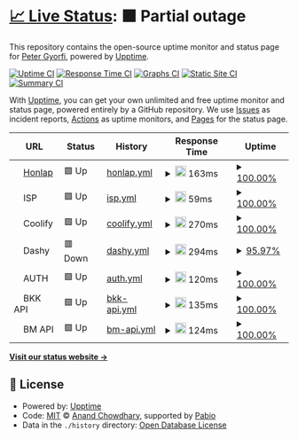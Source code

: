# [📈 Live Status](https://status.apgyorfi.dev): <!--live status--> **🟧 Partial outage**

This repository contains the open-source uptime monitor and status page for [Peter Gyorfi](https://apgyorfi.dev), powered by [Upptime](https://github.com/upptime/upptime).

[![Uptime CI](https://github.com/apgyorfi/services-monitor/workflows/Uptime%20CI/badge.svg)](https://github.com/apgyorfi/services-monitor/actions?query=workflow%3A%22Uptime+CI%22)
[![Response Time CI](https://github.com/apgyorfi/services-monitor/workflows/Response%20Time%20CI/badge.svg)](https://github.com/apgyorfi/services-monitor/actions?query=workflow%3A%22Response+Time+CI%22)
[![Graphs CI](https://github.com/apgyorfi/services-monitor/workflows/Graphs%20CI/badge.svg)](https://github.com/apgyorfi/services-monitor/actions?query=workflow%3A%22Graphs+CI%22)
[![Static Site CI](https://github.com/apgyorfi/services-monitor/workflows/Static%20Site%20CI/badge.svg)](https://github.com/apgyorfi/services-monitor/actions?query=workflow%3A%22Static+Site+CI%22)
[![Summary CI](https://github.com/apgyorfi/services-monitor/workflows/Summary%20CI/badge.svg)](https://github.com/apgyorfi/services-monitor/actions?query=workflow%3A%22Summary+CI%22)

With [Upptime](https://upptime.js.org), you can get your own unlimited and free uptime monitor and status page, powered entirely by a GitHub repository. We use [Issues](https://github.com/apgyorfi/services-monitor/issues) as incident reports, [Actions](https://github.com/apgyorfi/services-monitor/actions) as uptime monitors, and [Pages](https://status.apgyorfi.dev) for the status page.

<!--start: status pages-->
<!-- This summary is generated by Upptime (https://github.com/upptime/upptime) -->
<!-- Do not edit this manually, your changes will be overwritten -->
<!-- prettier-ignore -->
| URL | Status | History | Response Time | Uptime |
| --- | ------ | ------- | ------------- | ------ |
| <img alt="" src="https://icons.duckduckgo.com/ip3/apgyorfi.dev.ico" height="13"> [Honlap](https://apgyorfi.dev) | 🟩 Up | [honlap.yml](https://github.com/apgyorfi/services-monitor/commits/HEAD/history/honlap.yml) | <details><summary><img alt="Response time graph" src="./graphs/honlap/response-time-week.png" height="20"> 163ms</summary><br><a href="https://status.apgyorfi.dev/history/honlap"><img alt="Response time 163" src="https://img.shields.io/endpoint?url=https%3A%2F%2Fraw.githubusercontent.com%2Fapgyorfi%2Fservices-monitor%2FHEAD%2Fapi%2Fhonlap%2Fresponse-time.json"></a><br><a href="https://status.apgyorfi.dev/history/honlap"><img alt="24-hour response time 163" src="https://img.shields.io/endpoint?url=https%3A%2F%2Fraw.githubusercontent.com%2Fapgyorfi%2Fservices-monitor%2FHEAD%2Fapi%2Fhonlap%2Fresponse-time-day.json"></a><br><a href="https://status.apgyorfi.dev/history/honlap"><img alt="7-day response time 163" src="https://img.shields.io/endpoint?url=https%3A%2F%2Fraw.githubusercontent.com%2Fapgyorfi%2Fservices-monitor%2FHEAD%2Fapi%2Fhonlap%2Fresponse-time-week.json"></a><br><a href="https://status.apgyorfi.dev/history/honlap"><img alt="30-day response time 163" src="https://img.shields.io/endpoint?url=https%3A%2F%2Fraw.githubusercontent.com%2Fapgyorfi%2Fservices-monitor%2FHEAD%2Fapi%2Fhonlap%2Fresponse-time-month.json"></a><br><a href="https://status.apgyorfi.dev/history/honlap"><img alt="1-year response time 163" src="https://img.shields.io/endpoint?url=https%3A%2F%2Fraw.githubusercontent.com%2Fapgyorfi%2Fservices-monitor%2FHEAD%2Fapi%2Fhonlap%2Fresponse-time-year.json"></a></details> | <details><summary><a href="https://status.apgyorfi.dev/history/honlap">100.00%</a></summary><a href="https://status.apgyorfi.dev/history/honlap"><img alt="All-time uptime 100.00%" src="https://img.shields.io/endpoint?url=https%3A%2F%2Fraw.githubusercontent.com%2Fapgyorfi%2Fservices-monitor%2FHEAD%2Fapi%2Fhonlap%2Fuptime.json"></a><br><a href="https://status.apgyorfi.dev/history/honlap"><img alt="24-hour uptime 100.00%" src="https://img.shields.io/endpoint?url=https%3A%2F%2Fraw.githubusercontent.com%2Fapgyorfi%2Fservices-monitor%2FHEAD%2Fapi%2Fhonlap%2Fuptime-day.json"></a><br><a href="https://status.apgyorfi.dev/history/honlap"><img alt="7-day uptime 100.00%" src="https://img.shields.io/endpoint?url=https%3A%2F%2Fraw.githubusercontent.com%2Fapgyorfi%2Fservices-monitor%2FHEAD%2Fapi%2Fhonlap%2Fuptime-week.json"></a><br><a href="https://status.apgyorfi.dev/history/honlap"><img alt="30-day uptime 100.00%" src="https://img.shields.io/endpoint?url=https%3A%2F%2Fraw.githubusercontent.com%2Fapgyorfi%2Fservices-monitor%2FHEAD%2Fapi%2Fhonlap%2Fuptime-month.json"></a><br><a href="https://status.apgyorfi.dev/history/honlap"><img alt="1-year uptime 100.00%" src="https://img.shields.io/endpoint?url=https%3A%2F%2Fraw.githubusercontent.com%2Fapgyorfi%2Fservices-monitor%2FHEAD%2Fapi%2Fhonlap%2Fuptime-year.json"></a></details>
| <img alt="" src="https://icons.duckduckgo.com/ip3/null.ico" height="13"> ISP | 🟩 Up | [isp.yml](https://github.com/apgyorfi/services-monitor/commits/HEAD/history/isp.yml) | <details><summary><img alt="Response time graph" src="./graphs/isp/response-time-week.png" height="20"> 59ms</summary><br><a href="https://status.apgyorfi.dev/history/isp"><img alt="Response time 59" src="https://img.shields.io/endpoint?url=https%3A%2F%2Fraw.githubusercontent.com%2Fapgyorfi%2Fservices-monitor%2FHEAD%2Fapi%2Fisp%2Fresponse-time.json"></a><br><a href="https://status.apgyorfi.dev/history/isp"><img alt="24-hour response time 59" src="https://img.shields.io/endpoint?url=https%3A%2F%2Fraw.githubusercontent.com%2Fapgyorfi%2Fservices-monitor%2FHEAD%2Fapi%2Fisp%2Fresponse-time-day.json"></a><br><a href="https://status.apgyorfi.dev/history/isp"><img alt="7-day response time 59" src="https://img.shields.io/endpoint?url=https%3A%2F%2Fraw.githubusercontent.com%2Fapgyorfi%2Fservices-monitor%2FHEAD%2Fapi%2Fisp%2Fresponse-time-week.json"></a><br><a href="https://status.apgyorfi.dev/history/isp"><img alt="30-day response time 59" src="https://img.shields.io/endpoint?url=https%3A%2F%2Fraw.githubusercontent.com%2Fapgyorfi%2Fservices-monitor%2FHEAD%2Fapi%2Fisp%2Fresponse-time-month.json"></a><br><a href="https://status.apgyorfi.dev/history/isp"><img alt="1-year response time 59" src="https://img.shields.io/endpoint?url=https%3A%2F%2Fraw.githubusercontent.com%2Fapgyorfi%2Fservices-monitor%2FHEAD%2Fapi%2Fisp%2Fresponse-time-year.json"></a></details> | <details><summary><a href="https://status.apgyorfi.dev/history/isp">100.00%</a></summary><a href="https://status.apgyorfi.dev/history/isp"><img alt="All-time uptime 100.00%" src="https://img.shields.io/endpoint?url=https%3A%2F%2Fraw.githubusercontent.com%2Fapgyorfi%2Fservices-monitor%2FHEAD%2Fapi%2Fisp%2Fuptime.json"></a><br><a href="https://status.apgyorfi.dev/history/isp"><img alt="24-hour uptime 100.00%" src="https://img.shields.io/endpoint?url=https%3A%2F%2Fraw.githubusercontent.com%2Fapgyorfi%2Fservices-monitor%2FHEAD%2Fapi%2Fisp%2Fuptime-day.json"></a><br><a href="https://status.apgyorfi.dev/history/isp"><img alt="7-day uptime 100.00%" src="https://img.shields.io/endpoint?url=https%3A%2F%2Fraw.githubusercontent.com%2Fapgyorfi%2Fservices-monitor%2FHEAD%2Fapi%2Fisp%2Fuptime-week.json"></a><br><a href="https://status.apgyorfi.dev/history/isp"><img alt="30-day uptime 100.00%" src="https://img.shields.io/endpoint?url=https%3A%2F%2Fraw.githubusercontent.com%2Fapgyorfi%2Fservices-monitor%2FHEAD%2Fapi%2Fisp%2Fuptime-month.json"></a><br><a href="https://status.apgyorfi.dev/history/isp"><img alt="1-year uptime 100.00%" src="https://img.shields.io/endpoint?url=https%3A%2F%2Fraw.githubusercontent.com%2Fapgyorfi%2Fservices-monitor%2FHEAD%2Fapi%2Fisp%2Fuptime-year.json"></a></details>
| <img alt="" src="https://icons.duckduckgo.com/ip3/null.ico" height="13"> Coolify | 🟩 Up | [coolify.yml](https://github.com/apgyorfi/services-monitor/commits/HEAD/history/coolify.yml) | <details><summary><img alt="Response time graph" src="./graphs/coolify/response-time-week.png" height="20"> 270ms</summary><br><a href="https://status.apgyorfi.dev/history/coolify"><img alt="Response time 270" src="https://img.shields.io/endpoint?url=https%3A%2F%2Fraw.githubusercontent.com%2Fapgyorfi%2Fservices-monitor%2FHEAD%2Fapi%2Fcoolify%2Fresponse-time.json"></a><br><a href="https://status.apgyorfi.dev/history/coolify"><img alt="24-hour response time 270" src="https://img.shields.io/endpoint?url=https%3A%2F%2Fraw.githubusercontent.com%2Fapgyorfi%2Fservices-monitor%2FHEAD%2Fapi%2Fcoolify%2Fresponse-time-day.json"></a><br><a href="https://status.apgyorfi.dev/history/coolify"><img alt="7-day response time 270" src="https://img.shields.io/endpoint?url=https%3A%2F%2Fraw.githubusercontent.com%2Fapgyorfi%2Fservices-monitor%2FHEAD%2Fapi%2Fcoolify%2Fresponse-time-week.json"></a><br><a href="https://status.apgyorfi.dev/history/coolify"><img alt="30-day response time 270" src="https://img.shields.io/endpoint?url=https%3A%2F%2Fraw.githubusercontent.com%2Fapgyorfi%2Fservices-monitor%2FHEAD%2Fapi%2Fcoolify%2Fresponse-time-month.json"></a><br><a href="https://status.apgyorfi.dev/history/coolify"><img alt="1-year response time 270" src="https://img.shields.io/endpoint?url=https%3A%2F%2Fraw.githubusercontent.com%2Fapgyorfi%2Fservices-monitor%2FHEAD%2Fapi%2Fcoolify%2Fresponse-time-year.json"></a></details> | <details><summary><a href="https://status.apgyorfi.dev/history/coolify">100.00%</a></summary><a href="https://status.apgyorfi.dev/history/coolify"><img alt="All-time uptime 100.00%" src="https://img.shields.io/endpoint?url=https%3A%2F%2Fraw.githubusercontent.com%2Fapgyorfi%2Fservices-monitor%2FHEAD%2Fapi%2Fcoolify%2Fuptime.json"></a><br><a href="https://status.apgyorfi.dev/history/coolify"><img alt="24-hour uptime 100.00%" src="https://img.shields.io/endpoint?url=https%3A%2F%2Fraw.githubusercontent.com%2Fapgyorfi%2Fservices-monitor%2FHEAD%2Fapi%2Fcoolify%2Fuptime-day.json"></a><br><a href="https://status.apgyorfi.dev/history/coolify"><img alt="7-day uptime 100.00%" src="https://img.shields.io/endpoint?url=https%3A%2F%2Fraw.githubusercontent.com%2Fapgyorfi%2Fservices-monitor%2FHEAD%2Fapi%2Fcoolify%2Fuptime-week.json"></a><br><a href="https://status.apgyorfi.dev/history/coolify"><img alt="30-day uptime 100.00%" src="https://img.shields.io/endpoint?url=https%3A%2F%2Fraw.githubusercontent.com%2Fapgyorfi%2Fservices-monitor%2FHEAD%2Fapi%2Fcoolify%2Fuptime-month.json"></a><br><a href="https://status.apgyorfi.dev/history/coolify"><img alt="1-year uptime 100.00%" src="https://img.shields.io/endpoint?url=https%3A%2F%2Fraw.githubusercontent.com%2Fapgyorfi%2Fservices-monitor%2FHEAD%2Fapi%2Fcoolify%2Fuptime-year.json"></a></details>
| <img alt="" src="https://icons.duckduckgo.com/ip3/null.ico" height="13"> Dashy | 🟥 Down | [dashy.yml](https://github.com/apgyorfi/services-monitor/commits/HEAD/history/dashy.yml) | <details><summary><img alt="Response time graph" src="./graphs/dashy/response-time-week.png" height="20"> 294ms</summary><br><a href="https://status.apgyorfi.dev/history/dashy"><img alt="Response time 294" src="https://img.shields.io/endpoint?url=https%3A%2F%2Fraw.githubusercontent.com%2Fapgyorfi%2Fservices-monitor%2FHEAD%2Fapi%2Fdashy%2Fresponse-time.json"></a><br><a href="https://status.apgyorfi.dev/history/dashy"><img alt="24-hour response time 294" src="https://img.shields.io/endpoint?url=https%3A%2F%2Fraw.githubusercontent.com%2Fapgyorfi%2Fservices-monitor%2FHEAD%2Fapi%2Fdashy%2Fresponse-time-day.json"></a><br><a href="https://status.apgyorfi.dev/history/dashy"><img alt="7-day response time 294" src="https://img.shields.io/endpoint?url=https%3A%2F%2Fraw.githubusercontent.com%2Fapgyorfi%2Fservices-monitor%2FHEAD%2Fapi%2Fdashy%2Fresponse-time-week.json"></a><br><a href="https://status.apgyorfi.dev/history/dashy"><img alt="30-day response time 294" src="https://img.shields.io/endpoint?url=https%3A%2F%2Fraw.githubusercontent.com%2Fapgyorfi%2Fservices-monitor%2FHEAD%2Fapi%2Fdashy%2Fresponse-time-month.json"></a><br><a href="https://status.apgyorfi.dev/history/dashy"><img alt="1-year response time 294" src="https://img.shields.io/endpoint?url=https%3A%2F%2Fraw.githubusercontent.com%2Fapgyorfi%2Fservices-monitor%2FHEAD%2Fapi%2Fdashy%2Fresponse-time-year.json"></a></details> | <details><summary><a href="https://status.apgyorfi.dev/history/dashy">95.97%</a></summary><a href="https://status.apgyorfi.dev/history/dashy"><img alt="All-time uptime 95.97%" src="https://img.shields.io/endpoint?url=https%3A%2F%2Fraw.githubusercontent.com%2Fapgyorfi%2Fservices-monitor%2FHEAD%2Fapi%2Fdashy%2Fuptime.json"></a><br><a href="https://status.apgyorfi.dev/history/dashy"><img alt="24-hour uptime 95.97%" src="https://img.shields.io/endpoint?url=https%3A%2F%2Fraw.githubusercontent.com%2Fapgyorfi%2Fservices-monitor%2FHEAD%2Fapi%2Fdashy%2Fuptime-day.json"></a><br><a href="https://status.apgyorfi.dev/history/dashy"><img alt="7-day uptime 95.97%" src="https://img.shields.io/endpoint?url=https%3A%2F%2Fraw.githubusercontent.com%2Fapgyorfi%2Fservices-monitor%2FHEAD%2Fapi%2Fdashy%2Fuptime-week.json"></a><br><a href="https://status.apgyorfi.dev/history/dashy"><img alt="30-day uptime 95.97%" src="https://img.shields.io/endpoint?url=https%3A%2F%2Fraw.githubusercontent.com%2Fapgyorfi%2Fservices-monitor%2FHEAD%2Fapi%2Fdashy%2Fuptime-month.json"></a><br><a href="https://status.apgyorfi.dev/history/dashy"><img alt="1-year uptime 95.97%" src="https://img.shields.io/endpoint?url=https%3A%2F%2Fraw.githubusercontent.com%2Fapgyorfi%2Fservices-monitor%2FHEAD%2Fapi%2Fdashy%2Fuptime-year.json"></a></details>
| <img alt="" src="https://icons.duckduckgo.com/ip3/null.ico" height="13"> AUTH | 🟩 Up | [auth.yml](https://github.com/apgyorfi/services-monitor/commits/HEAD/history/auth.yml) | <details><summary><img alt="Response time graph" src="./graphs/auth/response-time-week.png" height="20"> 120ms</summary><br><a href="https://status.apgyorfi.dev/history/auth"><img alt="Response time 120" src="https://img.shields.io/endpoint?url=https%3A%2F%2Fraw.githubusercontent.com%2Fapgyorfi%2Fservices-monitor%2FHEAD%2Fapi%2Fauth%2Fresponse-time.json"></a><br><a href="https://status.apgyorfi.dev/history/auth"><img alt="24-hour response time 120" src="https://img.shields.io/endpoint?url=https%3A%2F%2Fraw.githubusercontent.com%2Fapgyorfi%2Fservices-monitor%2FHEAD%2Fapi%2Fauth%2Fresponse-time-day.json"></a><br><a href="https://status.apgyorfi.dev/history/auth"><img alt="7-day response time 120" src="https://img.shields.io/endpoint?url=https%3A%2F%2Fraw.githubusercontent.com%2Fapgyorfi%2Fservices-monitor%2FHEAD%2Fapi%2Fauth%2Fresponse-time-week.json"></a><br><a href="https://status.apgyorfi.dev/history/auth"><img alt="30-day response time 120" src="https://img.shields.io/endpoint?url=https%3A%2F%2Fraw.githubusercontent.com%2Fapgyorfi%2Fservices-monitor%2FHEAD%2Fapi%2Fauth%2Fresponse-time-month.json"></a><br><a href="https://status.apgyorfi.dev/history/auth"><img alt="1-year response time 120" src="https://img.shields.io/endpoint?url=https%3A%2F%2Fraw.githubusercontent.com%2Fapgyorfi%2Fservices-monitor%2FHEAD%2Fapi%2Fauth%2Fresponse-time-year.json"></a></details> | <details><summary><a href="https://status.apgyorfi.dev/history/auth">100.00%</a></summary><a href="https://status.apgyorfi.dev/history/auth"><img alt="All-time uptime 100.00%" src="https://img.shields.io/endpoint?url=https%3A%2F%2Fraw.githubusercontent.com%2Fapgyorfi%2Fservices-monitor%2FHEAD%2Fapi%2Fauth%2Fuptime.json"></a><br><a href="https://status.apgyorfi.dev/history/auth"><img alt="24-hour uptime 100.00%" src="https://img.shields.io/endpoint?url=https%3A%2F%2Fraw.githubusercontent.com%2Fapgyorfi%2Fservices-monitor%2FHEAD%2Fapi%2Fauth%2Fuptime-day.json"></a><br><a href="https://status.apgyorfi.dev/history/auth"><img alt="7-day uptime 100.00%" src="https://img.shields.io/endpoint?url=https%3A%2F%2Fraw.githubusercontent.com%2Fapgyorfi%2Fservices-monitor%2FHEAD%2Fapi%2Fauth%2Fuptime-week.json"></a><br><a href="https://status.apgyorfi.dev/history/auth"><img alt="30-day uptime 100.00%" src="https://img.shields.io/endpoint?url=https%3A%2F%2Fraw.githubusercontent.com%2Fapgyorfi%2Fservices-monitor%2FHEAD%2Fapi%2Fauth%2Fuptime-month.json"></a><br><a href="https://status.apgyorfi.dev/history/auth"><img alt="1-year uptime 100.00%" src="https://img.shields.io/endpoint?url=https%3A%2F%2Fraw.githubusercontent.com%2Fapgyorfi%2Fservices-monitor%2FHEAD%2Fapi%2Fauth%2Fuptime-year.json"></a></details>
| <img alt="" src="https://icons.duckduckgo.com/ip3/null.ico" height="13"> BKK API | 🟩 Up | [bkk-api.yml](https://github.com/apgyorfi/services-monitor/commits/HEAD/history/bkk-api.yml) | <details><summary><img alt="Response time graph" src="./graphs/bkk-api/response-time-week.png" height="20"> 135ms</summary><br><a href="https://status.apgyorfi.dev/history/bkk-api"><img alt="Response time 135" src="https://img.shields.io/endpoint?url=https%3A%2F%2Fraw.githubusercontent.com%2Fapgyorfi%2Fservices-monitor%2FHEAD%2Fapi%2Fbkk-api%2Fresponse-time.json"></a><br><a href="https://status.apgyorfi.dev/history/bkk-api"><img alt="24-hour response time 135" src="https://img.shields.io/endpoint?url=https%3A%2F%2Fraw.githubusercontent.com%2Fapgyorfi%2Fservices-monitor%2FHEAD%2Fapi%2Fbkk-api%2Fresponse-time-day.json"></a><br><a href="https://status.apgyorfi.dev/history/bkk-api"><img alt="7-day response time 135" src="https://img.shields.io/endpoint?url=https%3A%2F%2Fraw.githubusercontent.com%2Fapgyorfi%2Fservices-monitor%2FHEAD%2Fapi%2Fbkk-api%2Fresponse-time-week.json"></a><br><a href="https://status.apgyorfi.dev/history/bkk-api"><img alt="30-day response time 135" src="https://img.shields.io/endpoint?url=https%3A%2F%2Fraw.githubusercontent.com%2Fapgyorfi%2Fservices-monitor%2FHEAD%2Fapi%2Fbkk-api%2Fresponse-time-month.json"></a><br><a href="https://status.apgyorfi.dev/history/bkk-api"><img alt="1-year response time 135" src="https://img.shields.io/endpoint?url=https%3A%2F%2Fraw.githubusercontent.com%2Fapgyorfi%2Fservices-monitor%2FHEAD%2Fapi%2Fbkk-api%2Fresponse-time-year.json"></a></details> | <details><summary><a href="https://status.apgyorfi.dev/history/bkk-api">100.00%</a></summary><a href="https://status.apgyorfi.dev/history/bkk-api"><img alt="All-time uptime 100.00%" src="https://img.shields.io/endpoint?url=https%3A%2F%2Fraw.githubusercontent.com%2Fapgyorfi%2Fservices-monitor%2FHEAD%2Fapi%2Fbkk-api%2Fuptime.json"></a><br><a href="https://status.apgyorfi.dev/history/bkk-api"><img alt="24-hour uptime 100.00%" src="https://img.shields.io/endpoint?url=https%3A%2F%2Fraw.githubusercontent.com%2Fapgyorfi%2Fservices-monitor%2FHEAD%2Fapi%2Fbkk-api%2Fuptime-day.json"></a><br><a href="https://status.apgyorfi.dev/history/bkk-api"><img alt="7-day uptime 100.00%" src="https://img.shields.io/endpoint?url=https%3A%2F%2Fraw.githubusercontent.com%2Fapgyorfi%2Fservices-monitor%2FHEAD%2Fapi%2Fbkk-api%2Fuptime-week.json"></a><br><a href="https://status.apgyorfi.dev/history/bkk-api"><img alt="30-day uptime 100.00%" src="https://img.shields.io/endpoint?url=https%3A%2F%2Fraw.githubusercontent.com%2Fapgyorfi%2Fservices-monitor%2FHEAD%2Fapi%2Fbkk-api%2Fuptime-month.json"></a><br><a href="https://status.apgyorfi.dev/history/bkk-api"><img alt="1-year uptime 100.00%" src="https://img.shields.io/endpoint?url=https%3A%2F%2Fraw.githubusercontent.com%2Fapgyorfi%2Fservices-monitor%2FHEAD%2Fapi%2Fbkk-api%2Fuptime-year.json"></a></details>
| <img alt="" src="https://icons.duckduckgo.com/ip3/null.ico" height="13"> BM API | 🟩 Up | [bm-api.yml](https://github.com/apgyorfi/services-monitor/commits/HEAD/history/bm-api.yml) | <details><summary><img alt="Response time graph" src="./graphs/bm-api/response-time-week.png" height="20"> 124ms</summary><br><a href="https://status.apgyorfi.dev/history/bm-api"><img alt="Response time 124" src="https://img.shields.io/endpoint?url=https%3A%2F%2Fraw.githubusercontent.com%2Fapgyorfi%2Fservices-monitor%2FHEAD%2Fapi%2Fbm-api%2Fresponse-time.json"></a><br><a href="https://status.apgyorfi.dev/history/bm-api"><img alt="24-hour response time 124" src="https://img.shields.io/endpoint?url=https%3A%2F%2Fraw.githubusercontent.com%2Fapgyorfi%2Fservices-monitor%2FHEAD%2Fapi%2Fbm-api%2Fresponse-time-day.json"></a><br><a href="https://status.apgyorfi.dev/history/bm-api"><img alt="7-day response time 124" src="https://img.shields.io/endpoint?url=https%3A%2F%2Fraw.githubusercontent.com%2Fapgyorfi%2Fservices-monitor%2FHEAD%2Fapi%2Fbm-api%2Fresponse-time-week.json"></a><br><a href="https://status.apgyorfi.dev/history/bm-api"><img alt="30-day response time 124" src="https://img.shields.io/endpoint?url=https%3A%2F%2Fraw.githubusercontent.com%2Fapgyorfi%2Fservices-monitor%2FHEAD%2Fapi%2Fbm-api%2Fresponse-time-month.json"></a><br><a href="https://status.apgyorfi.dev/history/bm-api"><img alt="1-year response time 124" src="https://img.shields.io/endpoint?url=https%3A%2F%2Fraw.githubusercontent.com%2Fapgyorfi%2Fservices-monitor%2FHEAD%2Fapi%2Fbm-api%2Fresponse-time-year.json"></a></details> | <details><summary><a href="https://status.apgyorfi.dev/history/bm-api">100.00%</a></summary><a href="https://status.apgyorfi.dev/history/bm-api"><img alt="All-time uptime 100.00%" src="https://img.shields.io/endpoint?url=https%3A%2F%2Fraw.githubusercontent.com%2Fapgyorfi%2Fservices-monitor%2FHEAD%2Fapi%2Fbm-api%2Fuptime.json"></a><br><a href="https://status.apgyorfi.dev/history/bm-api"><img alt="24-hour uptime 100.00%" src="https://img.shields.io/endpoint?url=https%3A%2F%2Fraw.githubusercontent.com%2Fapgyorfi%2Fservices-monitor%2FHEAD%2Fapi%2Fbm-api%2Fuptime-day.json"></a><br><a href="https://status.apgyorfi.dev/history/bm-api"><img alt="7-day uptime 100.00%" src="https://img.shields.io/endpoint?url=https%3A%2F%2Fraw.githubusercontent.com%2Fapgyorfi%2Fservices-monitor%2FHEAD%2Fapi%2Fbm-api%2Fuptime-week.json"></a><br><a href="https://status.apgyorfi.dev/history/bm-api"><img alt="30-day uptime 100.00%" src="https://img.shields.io/endpoint?url=https%3A%2F%2Fraw.githubusercontent.com%2Fapgyorfi%2Fservices-monitor%2FHEAD%2Fapi%2Fbm-api%2Fuptime-month.json"></a><br><a href="https://status.apgyorfi.dev/history/bm-api"><img alt="1-year uptime 100.00%" src="https://img.shields.io/endpoint?url=https%3A%2F%2Fraw.githubusercontent.com%2Fapgyorfi%2Fservices-monitor%2FHEAD%2Fapi%2Fbm-api%2Fuptime-year.json"></a></details>

<!--end: status pages-->

[**Visit our status website →**](https://status.apgyorfi.dev)

## 📄 License

- Powered by: [Upptime](https://github.com/upptime/upptime)
- Code: [MIT](./LICENSE) © [Anand Chowdhary](https://anandchowdhary.com), supported by [Pabio](https://pabio.com)
- Data in the `./history` directory: [Open Database License](https://opendatacommons.org/licenses/odbl/1-0/)
